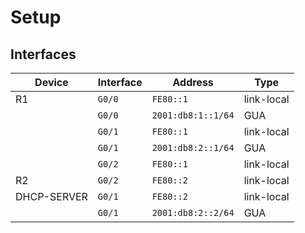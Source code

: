 # Setup

## Interfaces

| Device      | Interface | Address                  | Type       |
|-------------|-----------|--------------------------|------------|
| R1          | `G0/0`      | `FE80::1`              | link-local |
|             | `G0/0`      | `2001:db8:1::1/64`     | GUA        |
|             | `G0/1`      | `FE80::1`              | link-local |
|             | `G0/1`      | `2001:db8:2::1/64`     | GUA        |
|             | `G0/2`      | `FE80::1`              | link-local |
| R2          | `G0/2`      | `FE80::2`              | link-local |
| DHCP-SERVER | `G0/1`      | `FE80::2`              | link-local |
|             | `G0/1`      | `2001:db8:2::2/64`     | GUA        |
